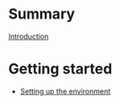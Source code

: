 # Summary

[Introduction](README.md)

# Getting started

- [Setting up the environment](setting-up-env.md)